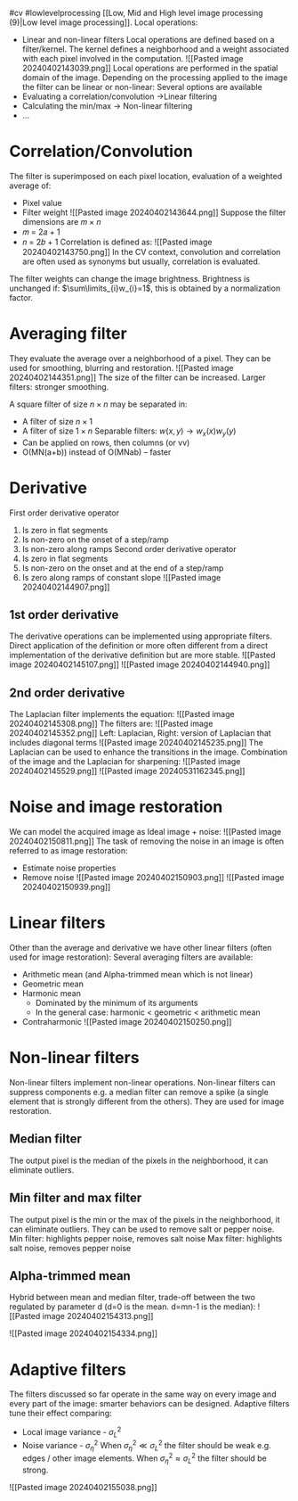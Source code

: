 #cv #lowlevelprocessing
[[Low, Mid and High level image processing (9)|Low level image processing]].
Local operations:
* Linear and non-linear filters
Local operations are defined based on a filter/kernel. The kernel defines a neighborhood and a weight associated with each pixel involved in the computation.
![[Pasted image 20240402143039.png]]
Local operations are performed in the spatial domain of the image. 
Depending on the processing applied to the image the filter can be linear or non-linear:
Several options are available
* Evaluating a correlation/convolution ->Linear filtering
* Calculating the min/max -> Non-linear filtering
* ...
# Correlation/Convolution
The filter is superimposed on each pixel location, evaluation of a weighted average of:
* Pixel value
* Filter weight
![[Pasted image 20240402143644.png]]
Suppose the filter dimensions are 𝑚 × 𝑛
* 𝑚 = 2𝑎 + 1
* 𝑛 = 2𝑏 + 1
Correlation is defined as:
![[Pasted image 20240402143750.png]]
In the CV context, convolution and correlation are often used as synonyms but usually, correlation is evaluated.

The filter weights can change the image brightness. Brightness is unchanged if: $\sum\limits_{i}w_{i}=1$, this is obtained by a normalization factor.
# Averaging filter
They evaluate the average over a neighborhood of a pixel. They can be used for smoothing, blurring and restoration.
![[Pasted image 20240402144351.png]]
The size of the filter can be increased. Larger filters: stronger smoothing.

A square filter of size $n\times n$ may be separated in:
* A filter of size $n\times1$
* A filter of size $1\times n$
Separable filters: $w(x,y)\to w_{x}(x)w_{y}(y)$ 
* Can be applied on rows, then columns (or vv)
* O(MN(a+b)) instead of O(MNab) – faster

# Derivative
First order derivative operator
1. Is zero in flat segments
2. Is non-zero on the onset of a step/ramp
3. Is non-zero along ramps
Second order derivative operator
1. Is zero in flat segments
2. Is non-zero on the onset and at the end of a step/ramp
3. Is zero along ramps of constant slope
![[Pasted image 20240402144907.png]]
## 1st order derivative
The derivative operations can be implemented using appropriate filters.
Direct application of the definition or more often different from a direct implementation of the derivative definition but are more stable.
![[Pasted image 20240402145107.png]]
![[Pasted image 20240402144940.png]]
## 2nd order derivative
The Laplacian filter implements the equation:
![[Pasted image 20240402145308.png]]
The filters are:
![[Pasted image 20240402145352.png]]
Left: Laplacian, Right: version of Laplacian that includes diagonal terms
![[Pasted image 20240402145235.png]]
The Laplacian can be used to enhance the transitions in the image. Combination of the image and the Laplacian for sharpening:
![[Pasted image 20240402145529.png]]
![[Pasted image 20240531162345.png]]
# Noise and image restoration
 We can model the acquired image as Ideal image + noise:
 ![[Pasted image 20240402150811.png]]
 The task of removing the noise in an image is often referred to as image restoration:
 * Estimate noise properties
 * Remove noise
![[Pasted image 20240402150903.png]]
![[Pasted image 20240402150939.png]]
# Linear filters
Other than the average and derivative we have other linear filters (often used for image restoration):
Several averaging filters are available:
* Arithmetic mean (and Alpha-trimmed mean which is not linear)
* Geometric mean
* Harmonic mean
	* Dominated by the minimum of its arguments
	* In the general case: harmonic < geometric < arithmetic mean
* Contraharmonic 
![[Pasted image 20240402150250.png]]



# Non-linear filters
Non-linear filters implement non-linear operations.
Non-linear filters can suppress components e.g. a median filter can remove a spike (a single element that is strongly different from the others).
They are used for image restoration.
## Median filter
The output pixel is the median of the pixels in the neighborhood, it can eliminate outliers.
## Min filter and max filter
The output pixel is the min or the max of the pixels in the neighborhood, it can eliminate outliers.
They can be used to remove salt or pepper noise.
Min filter: highlights pepper noise, removes salt noise
Max filter: highlights salt noise, removes pepper noise
## Alpha-trimmed mean
Hybrid between mean and median filter, trade-off between the two regulated by parameter d (d=0 is the mean. d=mn-1 is the median):
![[Pasted image 20240402154313.png]]

![[Pasted image 20240402154334.png]]

# Adaptive filters
The filters discussed so far operate in the same way on every image and every part of the image: smarter behaviors can be designed.
Adaptive filters tune their effect comparing:
* Local image variance - $\sigma^{2}_{L}$ 
* Noise variance - $\sigma^{2}_{\eta}$ 
When $\sigma^{2}_{\eta} \ll \sigma^{2}_{L}$ the filter should be weak e.g. edges / other image elements.
When $\sigma^{2}_{\eta} \approx \sigma^{2}_{L}$  the filter should be strong.

![[Pasted image 20240402155038.png]]
